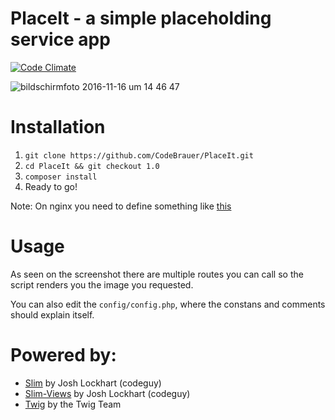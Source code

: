 # PlaceIt - a simple placeholding service app

[![Code Climate](https://codeclimate.com/github/CodeBrauer/PlaceIt/badges/gpa.svg)](https://codeclimate.com/github/CodeBrauer/PlaceIt)

![bildschirmfoto 2016-11-16 um 14 46 47](https://cloud.githubusercontent.com/assets/2059754/20349643/9a2550a0-ac0b-11e6-97ab-1825eb5eae58.png)

# Installation

1. `git clone https://github.com/CodeBrauer/PlaceIt.git`
2. `cd PlaceIt && git checkout 1.0`
3. `composer install`
4. Ready to go!

Note: On nginx you need to define something like [this](http://stackoverflow.com/a/12931128/1990745)

# Usage

As seen on the screenshot there are multiple routes you can call so the script renders you the image you requested.

You can also edit the `config/config.php`, where the constans and comments should explain itself.


# Powered by:

* [Slim](http://www.slimframework.com/) by Josh Lockhart (codeguy)
* [Slim-Views](https://github.com/codeguy/Slim-Views) by Josh Lockhart (codeguy)
* [Twig](http://twig.sensiolabs.org/) by the Twig Team
